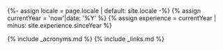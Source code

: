 {%- assign locale = page.locale | default: site.locale -%}
{% assign currentYear = 'now'|date: '%Y' %}
{% assign experience = currentYear | minus: site.experience.sinceYear %}

{% include _acronyms.md %}
{% include _links.md %}
